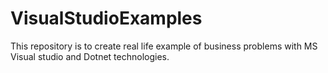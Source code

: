 # VisualStudioExamples
This repository is to create real life example of business problems with MS Visual studio and Dotnet technologies.
